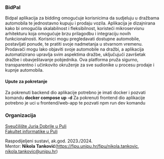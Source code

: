 ### BidPal

Bidpal aplikacija za bidding omogućuje korisnicima da sudjeluju u dražbama automobila te jednostavno kupuju i prodaju vozila. Aplikacija je dizajnirana kako bi omogućila skalabilnost i fleksibilnost, koristeći mikroservisnu arhitekturu koja omogućuje brzu prilagodbu i integraciju novih funkcionalnosti. Korisnici mogu pregledavati dostupne automobile, postavljati ponude, te pratiti svoje nadmetanja u stvarnom vremenu. Prodavači mogu lako objaviti svoje automobile na dražbi, a aplikacija automatizirano upravlja svim aspektima dražbe, uključujući završetak dražbe i obavještavanje pobjednika. Ova platforma pruža sigurno, transparentno i učinkovito okruženje za sve sudionike u procesu prodaje i kupnje automobila.  

#### Upute za pokretanje
Za pokrenuti backend dio aplikacije potrebno je imati docker i pozvati komandu **docker compose up -d**
Za pokrenuti frontend dio aplikacije potrebno je uci u frontend/web-app te pozvati npm run dev komandu

### Organizacija
[Sveučilište Jurja Dobrile u Puli](http://www.unipu.hr/)  
[Fakultet informatike u Puli](https://fipu.unipu.hr/)  

Raspodijeljeni sustavi, ak.god. 2023./2024.  
Mentor: **Nikola Tanković**(https://fipu.unipu.hr/fipu/nikola.tankovic, nikola.tankovic@unipu.hr)
